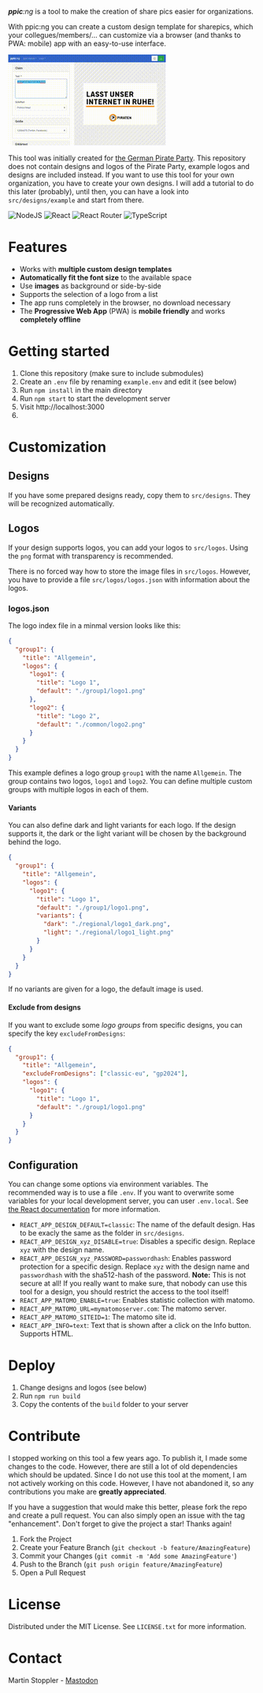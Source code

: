 ***ppic**:ng* is a tool to make the creation of share pics easier for organizations.

With ppic:ng you can create a custom design template for sharepics, which your collegues/members/... can customize via a browser (and thanks to PWA: mobile) app with an easy-to-use interface.

![ppic:ng](ppicng.gif "ppic:ng")

This tool was initially created for [the German Pirate Party](https://piratenpartei.de). This repository does not contain designs and logos of the Pirate Party, example logos and designs are included instead. If you want to use this tool for your own organization, you have to create your own designs. I will add a tutorial to do this later (probably), until then, you can have a look into `src/designs/example` and start from there.

![NodeJS](https://img.shields.io/badge/node.js-6DA55F?style=for-the-badge&logo=node.js&logoColor=white) ![React](https://img.shields.io/badge/react-%2320232a.svg?style=for-the-badge&logo=react&logoColor=%2361DAFB) ![React Router](https://img.shields.io/badge/React_Router-CA4245?style=for-the-badge&logo=react-router&logoColor=white) ![TypeScript](https://img.shields.io/badge/typescript-%23007ACC.svg?style=for-the-badge&logo=typescript&logoColor=white)

# Features
* Works with **multiple custom design templates**
* **Automatically fit the font size** to the available space
* Use **images** as background or side-by-side
* Supports the selection of a logo from a list
* The app runs completely in the browser, no download necessary
* The **Progressive Web App** (PWA) is **mobile friendly** and works **completely offline**

# Getting started
1. Clone this repository (make sure to include submodules)
2. Create an `.env` file by renaming `example.env` and edit it (see below)
3. Run `npm install` in the main directory
4. Run `npm start` to start the development server
5. Visit http://localhost:3000
6. 
# Customization

## Designs
If you have some prepared designs ready, copy them to `src/designs`. They will be recognized automatically.

## Logos
If your design supports logos, you can add your logos to `src/logos`. Using the `png` format with transparency is recommended.

There is no forced way how to store the image files in `src/logos`. However, you have to provide a file `src/logos/logos.json` with information about the logos.

### logos.json
The logo index file in a minmal version looks like this:
```json
{
  "group1": {
    "title": "Allgemein",
    "logos": {
      "logo1": {
        "title": "Logo 1",
        "default": "./group1/logo1.png"
      },
      "logo2": {
        "title": "Logo 2",
        "default": "./common/logo2.png"
      }
    }
  }
}
```
This example defines a logo group `group1` with the name `Allgemein`. The group contains two logos, `logo1` and `logo2`.
You can define multiple custom groups with multiple logos in each of them.

#### Variants

You can also define dark and light variants for each logo. If the design supports it, the dark or the light variant will be chosen by the background behind the logo.
```json
{
  "group1": {
    "title": "Allgemein",
    "logos": {
      "logo1": {
        "title": "Logo 1",
        "default": "./group1/logo1.png",
        "variants": {
          "dark": "./regional/logo1_dark.png",
          "light": "./regional/logo1_light.png"
        }
      }
    }
  }
}
```
If no variants are given for a logo, the default image is used.

#### Exclude from designs

If you want to exclude some *logo groups* from specific designs, you can specify the key `excludeFromDesigns`:
```json
{
  "group1": {
    "title": "Allgemein",
    "excludeFromDesigns": ["classic-eu", "gp2024"],
    "logos": {
      "logo1": {
        "title": "Logo 1",
        "default": "./group1/logo1.png"
      }
    }
  }
}
```
## Configuration
You can change some options via environment variables. The recommended way is to use a file `.env`. If you want to overwrite some variables for your local development server, you can user `.env.local`. See [the React documentation](https://create-react-app.dev/docs/adding-custom-environment-variables/) for more information.

* `REACT_APP_DESIGN_DEFAULT=classic`: The name of the default design. Has to be exacly the same as the folder in `src/designs`.
* `REACT_APP_DESIGN_xyz_DISABLE=true`: Disables a specific design. Replace `xyz` with the design name.
* `REACT_APP_DESIGN_xyz_PASSWORD=passwordhash`: Enables password protection for a specific design. Replace `xyz` with the design name and `passwordhash` with the sha512-hash of the password. **Note:** This is not secure at all! If you really want to make sure, that nobody can use this tool for a design, you should restrict the access to the tool itself!
* `REACT_APP_MATOMO_ENABLE=true`: Enables statistic collection with matomo.
* `REACT_APP_MATOMO_URL=mymatomoserver.com`: The matomo server.
* `REACT_APP_MATOMO_SITEID=1`: The matomo site id.
* `REACT_APP_INFO=text`: Text that is shown after a click on the Info button. Supports HTML.

# Deploy
1. Change designs and logos (see below)
2. Run `npm run build`
3. Copy the contents of the `build` folder to your server

# Contribute
I stopped working on this tool a few years ago. To publish it, I made some changes to the code. However, there are still a lot of old dependencies which should be updated. 
Since I do not use this tool at the moment, I am not actively working on this code. However, I have not abandoned it, so any contributions you make are **greatly appreciated**.

If you have a suggestion that would make this better, please fork the repo and create a pull request. You can also simply open an issue with the tag "enhancement".
Don't forget to give the project a star! Thanks again!

1. Fork the Project
2. Create your Feature Branch (`git checkout -b feature/AmazingFeature`)
3. Commit your Changes (`git commit -m 'Add some AmazingFeature'`)
4. Push to the Branch (`git push origin feature/AmazingFeature`)
5. Open a Pull Request


# License
Distributed under the MIT License. See `LICENSE.txt` for more information.

# Contact

Martin Stoppler - [Mastodon](https://mastodon.social/@stoppegp)
